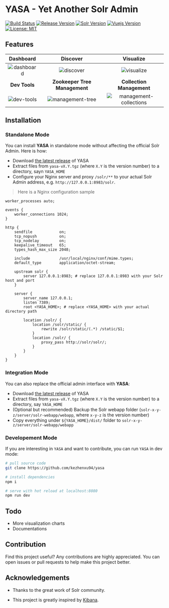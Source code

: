 # YASA - Yet Another Solr Admin 
[![Build Status](https://travis-ci.org/kezhenxu94/yasa.svg?branch=master)](https://travis-ci.org/kezhenxu94/yasa)
[![Release Version](https://img.shields.io/github/release/kezhenxu94/yasa.svg)](https://github.com/kezhenxu94/yasa/releases)
[![Solr Version](https://img.shields.io/badge/SolrCloud-6.1.0+-D9411E.svg)](http://lucene.apache.org/solr/)
[![Vuejs Version](https://img.shields.io/badge/Vuejs-2.5.2-4fc08d.svg)](https://vuejs.org)
[![License: MIT](https://img.shields.io/badge/License-MIT-yellow.svg)](https://opensource.org/licenses/MIT)

## Features

Dashboard | Discover | Visualize
:---: | :---: | :---:
![dashboard](https://user-images.githubusercontent.com/15965696/44301073-c3ec9c00-a343-11e8-8917-44d90657af9b.png) | ![discover](https://user-images.githubusercontent.com/15965696/44305860-90e2f080-a3b5-11e8-8d85-ee3a2f247919.png) | ![visualize](https://user-images.githubusercontent.com/15965696/44301078-c8b15000-a343-11e8-98f9-135897212be8.png)
**Dev Tools** | **Zookeeper Tree Management** | **Collection Management**
![dev-tools](https://user-images.githubusercontent.com/15965696/44301074-c5b65f80-a343-11e8-85de-f5bc859ed221.png) | ![management-tree](https://user-images.githubusercontent.com/15965696/44301077-c8b15000-a343-11e8-8ed8-16f786ca8671.png) | ![management-collections](https://user-images.githubusercontent.com/15965696/44301076-c818b980-a343-11e8-906c-d72f7637f380.png)

## Installation

### Standalone Mode

You can install **YASA** in standalone mode without affecting the official Solr Admin. Here is how:

- Download [the latest release](https://github.com/kezhenxu94/yasa/releases) of YASA
- Extract files from `yasa-vX.Y.tgz` (where `X.Y` is the version number) to a directory, sayn `YASA_HOME`
- Configure your Nginx server and proxy `/solr/**` to your actual Solr Admin address, e.g. `http://127.0.0.1:8983/solr`.

> Here is a Nginx configuration sample

```nginx
worker_processes auto;

events {
	worker_connections 1024;
}

http {
	sendfile            on;
	tcp_nopush          on;
	tcp_nodelay         on;
	keepalive_timeout   65;
	types_hash_max_size 2048;

	include             /usr/local/nginx/conf/mime.types;
	default_type        application/octet-stream;

	upstream solr {
		server 127.0.0.1:8983; # replace 127.0.0.1:8983 with your Solr host and port
	}

	server {
		server_name 127.0.0.1;
		listen 7389;
		root <YASA_HOME>; # replace <YASA_HOME> with your actual directory path

		location /solr/ {
			location /solr/static/ {
				rewrite /solr/static/(.*) /static/$1;
			}
			location /solr/ {
				proxy_pass http://solr/solr/;
			}
		}
	}
}
```

### Integration Mode

You can also replace the official admin interface with **YASA**:

- Download [the latest release](https://github.com/kezhenxu94/yasa/releases) of YASA
- Extract files from `yasa-vX.Y.tgz` (where `X.Y` is the version number) to a directory, say `YASA_HOME`
- (Optional but recommended) Backup the Solr webapp folder (`solr-x-y-z/server/solr-webapp/webapp`, where `x-y-z` is the version number)
- Copy everything under `${YASA_HOME}/dist/` folder to `solr-x-y-z/server/solr-webapp/webapp`  

### Developement Mode

If you are interesting in `YASA` and want to contribute, you can run `YASA` in dev mode:

``` bash
# pull source code
git clone https://github.com/kezhenxu94/yasa

# install dependencies
npm i

# serve with hot reload at localhost:8080
npm run dev
```

## Todo

- More visualization charts
- Documentations

## Contribution

Find this project useful? Any contributions are highly appreciated. You can open issues or pull requests to help make this project better.

## Acknowledgements

- Thanks to the great work of Solr community.

- This project is greatly inspired by [Kibana](https://github.com/elastic/kibana).
